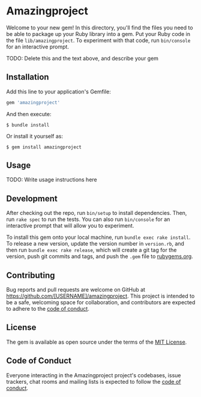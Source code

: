 # Amazingproject

Welcome to your new gem! In this directory, you'll find the files you need to be able to package up your Ruby library into a gem. Put your Ruby code in the file `lib/amazingproject`. To experiment with that code, run `bin/console` for an interactive prompt.

TODO: Delete this and the text above, and describe your gem

## Installation

Add this line to your application's Gemfile:

```ruby
gem 'amazingproject'
```

And then execute:

    $ bundle install

Or install it yourself as:

    $ gem install amazingproject

## Usage

TODO: Write usage instructions here

## Development

After checking out the repo, run `bin/setup` to install dependencies. Then, run `rake spec` to run the tests. You can also run `bin/console` for an interactive prompt that will allow you to experiment.

To install this gem onto your local machine, run `bundle exec rake install`. To release a new version, update the version number in `version.rb`, and then run `bundle exec rake release`, which will create a git tag for the version, push git commits and tags, and push the `.gem` file to [rubygems.org](https://rubygems.org).

## Contributing

Bug reports and pull requests are welcome on GitHub at https://github.com/[USERNAME]/amazingproject. This project is intended to be a safe, welcoming space for collaboration, and contributors are expected to adhere to the [code of conduct](https://github.com/[USERNAME]/amazingproject/blob/master/CODE_OF_CONDUCT.md).


## License

The gem is available as open source under the terms of the [MIT License](https://opensource.org/licenses/MIT).

## Code of Conduct

Everyone interacting in the Amazingproject project's codebases, issue trackers, chat rooms and mailing lists is expected to follow the [code of conduct](https://github.com/[USERNAME]/amazingproject/blob/master/CODE_OF_CONDUCT.md).
